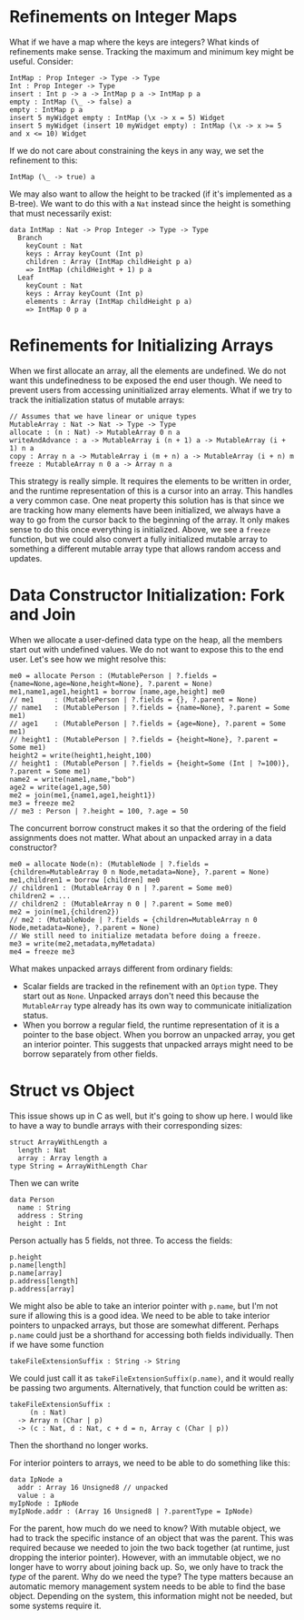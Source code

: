 # Refinements on Integer Maps

What if we have a map where the keys are integers? What kinds of refinements
make sense. Tracking the maximum and minimum key might be useful. Consider:

    IntMap : Prop Integer -> Type -> Type
    Int : Prop Integer -> Type
    insert : Int p -> a -> IntMap p a -> IntMap p a
    empty : IntMap (\_ -> false) a
    empty : IntMap p a
    insert 5 myWidget empty : IntMap (\x -> x = 5) Widget
    insert 5 myWidget (insert 10 myWidget empty) : IntMap (\x -> x >= 5 and x <= 10) Widget

If we do not care about constraining the keys in any way, we set the refinement
to this:

    IntMap (\_ -> true) a

We may also want to allow the height to be tracked (if it's implemented as
a B-tree). We want to do this with a `Nat` instead since the height is
something that must necessarily exist:

    data IntMap : Nat -> Prop Integer -> Type -> Type
      Branch
        keyCount : Nat
        keys : Array keyCount (Int p)
        children : Array (IntMap childHeight p a)
        => IntMap (childHeight + 1) p a
      Leaf
        keyCount : Nat
        keys : Array keyCount (Int p)
        elements : Array (IntMap childHeight p a)
        => IntMap 0 p a

# Refinements for Initializing Arrays

When we first allocate an array, all the elements are undefined. We do not
want this undefinedness to be exposed the end user though. We need to prevent
users from accessing uninitialized array elements. What if we try to track the
initialization status of mutable arrays:

    // Assumes that we have linear or unique types
    MutableArray : Nat -> Nat -> Type -> Type
    allocate : (n : Nat) -> MutableArray 0 n a
    writeAndAdvance : a -> MutableArray i (n + 1) a -> MutableArray (i + 1) n a
    copy : Array n a -> MutableArray i (m + n) a -> MutableArray (i + n) m
    freeze : MutableArray n 0 a -> Array n a

This strategy is really simple. It requires the elements to be written in
order, and the runtime representation of this is a cursor into an array. This
handles a very common case. One neat property this solution has is that since
we are tracking how many elements have been initialized, we always have a
way to go from the cursor back to the beginning of the array. It only makes
sense to do this once everything is initialized. Above, we see a `freeze`
function, but we could also convert a fully initialized mutable array to
something a different mutable array type that allows random access and updates.

# Data Constructor Initialization: Fork and Join 

When we allocate a user-defined data type on the heap, all the members start
out with undefined values. We do not want to expose this to the end user.
Let's see how we might resolve this:

    me0 = allocate Person : (MutablePerson | ?.fields = {name=None,age=None,height=None}, ?.parent = None)
    me1,name1,age1,height1 = borrow [name,age,height] me0
    // me1     : (MutablePerson | ?.fields = {}, ?.parent = None)
    // name1   : (MutablePerson | ?.fields = {name=None}, ?.parent = Some me1)
    // age1    : (MutablePerson | ?.fields = {age=None}, ?.parent = Some me1)
    // height1 : (MutablePerson | ?.fields = {height=None}, ?.parent = Some me1)
    height2 = write(height1,height,100)
    // height1 : (MutablePerson | ?.fields = {height=Some (Int | ?=100)}, ?.parent = Some me1)
    name2 = write(name1,name,"bob")
    age2 = write(age1,age,50)
    me2 = join(me1,{name1,age1,height1})
    me3 = freeze me2
    // me3 : Person | ?.height = 100, ?.age = 50

The concurrent borrow construct makes it so that the ordering of the field
assignments does not matter. What about an unpacked array in a data
constructor?

    me0 = allocate Node(n): (MutableNode | ?.fields = {children=MutableArray 0 n Node,metadata=None}, ?.parent = None)
    me1,children1 = borrow [children] me0
    // children1 : (MutableArray 0 n | ?.parent = Some me0)
    children2 = ...
    // children2 : (MutableArray n 0 | ?.parent = Some me0)
    me2 = join(me1,{children2})
    // me2 : (MutableNode | ?.fields = {children=MutableArray n 0 Node,metadata=None}, ?.parent = None)
    // We still need to initialize metadata before doing a freeze.
    me3 = write(me2,metadata,myMetadata)
    me4 = freeze me3

What makes unpacked arrays different from ordinary fields:

* Scalar fields are tracked in the refinement with an `Option` type. They
  start out as `None`. Unpacked arrays don't need this because the `MutableArray`
  type already has its own way to communicate initialization status.
* When you borrow a regular field, the runtime representation of it is
  a pointer to the base object. When you borrow an unpacked array, you
  get an interior pointer. This suggests that unpacked arrays might need
  to be borrow separately from other fields.

# Struct vs Object

This issue shows up in C as well, but it's going to show up here. I would
like to have a way to bundle arrays with their corresponding sizes:

    struct ArrayWithLength a
      length : Nat
      array : Array length a
    type String = ArrayWithLength Char

Then we can write

    data Person
      name : String
      address : String
      height : Int

Person actually has 5 fields, not three. To access the fields:

    p.height
    p.name[length]
    p.name[array]
    p.address[length]
    p.address[array]

We might also be able to take an interior pointer with `p.name`, but I'm
not sure if allowing this is a good idea. We need to be able to
take interior pointers to unpacked arrays, but those are somewhat different.
Perhaps `p.name` could just be a shorthand for accessing both fields
individually. Then if we have some function

    takeFileExtensionSuffix : String -> String

We could just call it as `takeFileExtensionSuffix(p.name)`, and it would
really be passing two arguments. Alternatively, that function could be
written as:

    takeFileExtensionSuffix :
         (n : Nat)
      -> Array n (Char | p)
      -> (c : Nat, d : Nat, c + d = n, Array c (Char | p))

Then the shorthand no longer works.

For interior pointers to arrays, we need to be able to do something like
this:

    data IpNode a
      addr : Array 16 Unsigned8 // unpacked
      value : a
    myIpNode : IpNode
    myIpNode.addr : (Array 16 Unsigned8 | ?.parentType = IpNode)

For the parent, how much do we need to know? With mutable object, we had
to track the specific instance of an object that was the parent. This was
required because we needed to join the two back together (at runtime, just
dropping the interior pointer). However, with an immutable object, we
no longer have to worry about joining back up. So, we only have to track
the *type* of the parent. Why do we need the type? The type matters because
an automatic memory management system needs to be able to find the base
object. Depending on the system, this information might not be needed,
but some systems require it.

